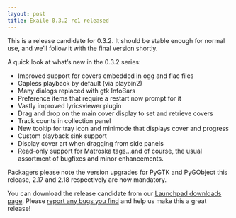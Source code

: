 ```yaml
---
layout: post
title: Exaile 0.3.2-rc1 released
---
```


This is a release candidate for 0.3.2. It should be stable enough for normal use, and we&#8217;ll follow it with the final version shortly.

A quick look at what&#8217;s new in the 0.3.2 series:

*   Improved support for covers embedded in ogg and flac files
*   Gapless playback by default (via playbin2)
*   Many dialogs replaced with gtk InfoBars
*   Preference items that require a restart now prompt for it
*   Vastly improved lyricsviewer plugin
*   Drag and drop on the main cover display to set and retrieve covers
*   Track counts in collection panel
*   New tooltip for tray icon and minimode that displays cover and progress
*   Custom playback sink support
*   Display cover art when dragging from side panels
*   Read-only support for Matroska tags...and of course, the usual assortment of bugfixes and minor enhancements.

Packagers please note the version upgrades for PyGTK and PyGObject this release, 2.17 and 2.18 respectively are now mandatory.

You can download the release candidate from our [Launchpad downloads page](https://launchpad.net/exaile/+download). Please [report any bugs you find](https://bugs.launchpad.net/exaile/+filebug) and help us make this a great release!